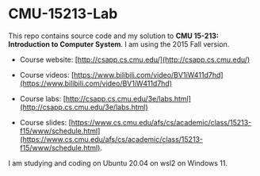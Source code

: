 # CMU-15213-Lab
This repo contains source code and my solution to **CMU 15-213: Introduction to Computer System**. I am using the 2015 Fall version.

-   Course website: [http://csapp.cs.cmu.edu/](http://csapp.cs.cmu.edu/)
    
-   Course videos: [https://www.bilibili.com/video/BV1iW411d7hd](https://www.bilibili.com/video/BV1iW411d7hd)
    
-   Course labs: [http://csapp.cs.cmu.edu/3e/labs.html](http://csapp.cs.cmu.edu/3e/labs.html)
    
-   Course slides: [https://www.cs.cmu.edu/afs/cs/academic/class/15213-f15/www/schedule.html](https://www.cs.cmu.edu/afs/cs/academic/class/15213-f15/www/schedule.html).
    

I am studying and coding on Ubuntu 20.04 on wsl2 on Windows 11.
